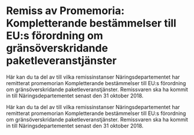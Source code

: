 # Remiss av Promemoria: Kompletterande bestämmelser till EU:s förordning om gränsöverskridande paketleveranstjänster

Här kan du ta del av till vilka remissinstanser Näringsdepartementet har remitterat promemorian Kompletterande bestämmelser till EU:s förordning
om gränsöverskridande paketleveranstjänster. Remissvaren ska ha kommit in till Näringsdepartementet senast den 31 oktober 2018.

Här kan du ta del av till vilka remissinstanser Näringsdepartementet har remitterat promemorian Kompletterande bestämmelser till EU:s förordning
om gränsöverskridande paketleveranstjänster. Remissvaren ska ha kommit in till Näringsdepartementet senast den 31 oktober 2018.
